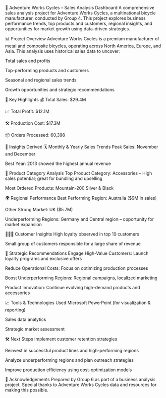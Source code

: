 🚴 Adventure Works Cycles – Sales Analysis Dashboard
A comprehensive sales analysis project for Adventure Works Cycles, a multinational bicycle manufacturer, conducted by Group 4. This project explores business performance trends, top products and customers, regional insights, and opportunities for market growth using data-driven strategies.

📊 Project Overview
Adventure Works Cycles is a premium manufacturer of metal and composite bicycles, operating across North America, Europe, and Asia. This analysis uses historical sales data to uncover:

Total sales and profits

Top-performing products and customers

Seasonal and regional sales trends

Growth opportunities and strategic recommendations

📌 Key Highlights
💰 Total Sales: $29.4M

📈 Total Profit: $12.1M

🛠️ Production Cost: $17.3M

📦 Orders Processed: 60,398

🧠 Insights Derived
🗓️ Monthly & Yearly Sales Trends
Peak Sales: November and December

Best Year: 2013 showed the highest annual revenue

🧾 Product Category Analysis
Top Product Category: Accessories – High sales potential; great for bundling and upselling

Most Ordered Products: Mountain-200 Silver & Black

🌍 Regional Performance
Best Performing Region: Australia ($9M in sales)

Other Strong Market: UK ($5.7M)

Underperforming Regions: Germany and Central region – opportunity for market expansion

🧑‍🤝‍🧑 Customer Insights
High loyalty observed in top 10 customers

Small group of customers responsible for a large share of revenue

🚀 Strategic Recommendations
Engage High-Value Customers: Launch loyalty programs and exclusive offers

Reduce Operational Costs: Focus on optimizing production processes

Boost Underperforming Regions: Regional campaigns, localized marketing

Product Innovation: Continue evolving high-demand products and accessories

📈 Tools & Technologies Used
Microsoft PowerPoint (for visualization & reporting)

Sales data analytics

Strategic market assessment

🛠️ Next Steps
Implement customer retention strategies

Reinvest in successful product lines and high-performing regions

Analyze underperforming regions and plan outreach strategies

Improve production efficiency using cost-optimization models

🙌 Acknowledgements
Prepared by Group 6 as part of a business analysis project.
Special thanks to Adventure Works Cycles data and resources for making this possible.

